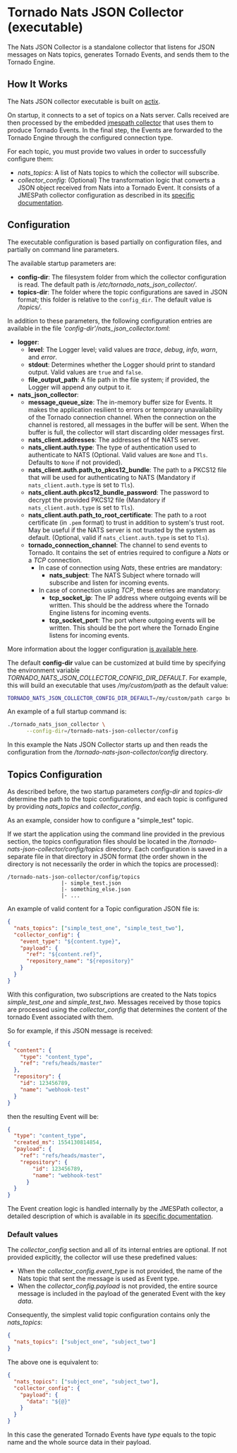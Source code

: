 # Tornado Nats JSON Collector (executable)

The Nats JSON Collector is a standalone collector that listens for JSON messages on Nats topics, 
generates Tornado Events, and sends them to the Tornado Engine.



## How It Works

The Nats JSON collector executable is built on [actix](https://github.com/actix/actix).

On startup, it connects to a set of topics on a Nats server. Calls received
 are then processed by the embedded
[jmespath collector](../../collector/jmespath/README.md)
that uses them to produce Tornado Events. In the final step, the Events are forwarded to the
Tornado Engine through the configured connection type.

For each topic, you must provide two values in order to successfully configure them:
- _nats_topics_:  A list of Nats topics to which the collector will subscribe.
- *collector_config*:  (Optional) The transformation logic that converts a JSON object received from Nats into a Tornado
  Event. It consists of a JMESPath collector configuration as described in its
  [specific documentation](../../collector/jmespath/README.md).



## Configuration

The executable configuration is based partially on configuration files, and partially on command
line parameters.

The available startup parameters are:
- __config-dir__:  The filesystem folder from which the collector configuration is read.
  The default path is _/etc/tornado_nats_json_collector/_.
- __topics-dir__:  The folder where the topic configurations are saved in JSON format;
  this folder is relative to the `config_dir`. The default value is _/topics/_.

In addition to these parameters, the following configuration entries are available in the 
file _'config-dir'/nats_json_collector.toml_:
- __logger__:
    - __level__:  The Logger level; valid values are _trace_, _debug_, _info_, _warn_, and
      _error_.
    - __stdout__:  Determines whether the Logger should print to standard output.
      Valid values are `true` and `false`.
    - __file_output_path__:  A file path in the file system; if provided, the Logger will
      append any output to it.
- **nats_json_collector**:
    - **message_queue_size**:  The in-memory buffer size for Events. It makes the application
      resilient to errors or temporary unavailability of the Tornado connection channel.
      When the connection on the channel is restored, all messages in the buffer will be sent.
      When the buffer is full, the collector will start discarding older messages first.
    - **nats_client.addresses**: The addresses of the  NATS server.
    - **nats_client.auth.type**:  The type of authentication used to authenticate to NATS
    (Optional. Valid values are `None` and `Tls`. Defaults to `None` if not provided).
    - **nats_client.auth.path_to_pkcs12_bundle**:  The path to a PKCS12 file that will be used for authenticating to NATS
    (Mandatory if `nats_client.auth.type` is set to `Tls`).
    - **nats_client.auth.pkcs12_bundle_password**:  The password to decrypt the provided PKCS12 file
    (Mandatory if `nats_client.auth.type` is set to `Tls`).
    - **nats_client.auth.path_to_root_certificate**:  The path to a root certificate (in `.pem` format) to trust in
    addition to system's trust root. May be useful if the NATS server is not trusted by the system as default.
    (Optional, valid if `nats_client.auth.type` is set to `Tls`).
    - **tornado_connection_channel**: The channel to send events to Tornado. It contains the set of entries
    required to configure a *Nats* or a *TCP* connection.
        - In case of connection using *Nats*, these entries are mandatory:
            - **nats_subject**: The NATS Subject where tornado will subscribe and listen for incoming events.
        - In case of connection using *TCP*, these entries are mandatory:
            - **tcp_socket_ip**:  The IP address where outgoing events will be written.
              This should be the address where the Tornado Engine listens for incoming events.
            - **tcp_socket_port**:  The port where outgoing events will be written.
              This should be the port where the Tornado Engine listens for incoming events.

   
More information about the logger configuration
[is available here](../../common/logger/README.md).

The default __config-dir__ value can be customized at build time by specifying
the environment variable *TORNADO_NATS_JSON_COLLECTOR_CONFIG_DIR_DEFAULT*. 
For example, this will build an executable that uses */my/custom/path* 
as the default value:
```bash
TORNADO_NATS_JSON_COLLECTOR_CONFIG_DIR_DEFAULT=/my/custom/path cargo build 
```

An example of a full startup command is:
```bash
./tornado_nats_json_collector \
      --config-dir=/tornado-nats-json-collector/config
```

In this example the Nats JSON Collector starts up and then reads 
the configuration from the _/tornado-nats-json-collector/config_ directory.


## Topics Configuration

As described before, the two startup parameters _config-dir_ and _topics-dir_ determine the path
to the topic configurations, and each topic is configured by providing _nats_topics_ and
_collector_config_.

As an example, consider how to configure a "simple_test" topic.

If we start the application using the command line provided in the previous section, the topics
configuration files should be located in the _/tornado-nats-json-collector/config/topics_
directory. Each configuration is saved in a separate file in that directory in JSON format
(the order shown in the directory is not necessarily the order in which the topics are processed):
```
/tornado-nats-json-collector/config/topics
                 |- simple_test.json
                 |- something_else.json
                 |- ...
```

An example of valid content for a Topic configuration JSON file is:
```json
{
  "nats_topics": ["simple_test_one", "simple_test_two"],
  "collector_config": {
    "event_type": "${content.type}",
    "payload": {
      "ref": "${content.ref}",
      "repository_name": "${repository}"
    }
  }
}
```

With this configuration, two subscriptions are created to the Nats topics *simple_test_one* and *simple_test_two*.
Messages received by those topics are processed using the *collector_config* that determines the content 
of the tornado Event associated with them.

So for example, if this JSON message is received:
```json
{
  "content": {
    "type": "content_type",
    "ref": "refs/heads/master"
  },
  "repository": {
    "id": 123456789,
    "name": "webhook-test"
  }
}
```

then the resulting Event will be:
```json
{
  "type": "content_type",
  "created_ms": 1554130814854,
  "payload": {
    "ref": "refs/heads/master",
    "repository": {
        "id": 123456789,
        "name": "webhook-test"
      }
  }
}
```

The Event creation logic is handled internally by the JMESPath collector, a
detailed description of which is available in its
[specific documentation](../../collector/jmespath/README.md).


### Default values
The *collector_config* section and all of its internal entries are optional. 
If not provided explicitly, the collector will use these predefined values:
- When the *collector_config.event_type* is not provided, the name of the Nats topic that sent the message
is used as Event type.
- When the *collector_config.payload* is not provided, the entire source message is included in the payload of the
generated Event with the key *data*.

Consequently, the simplest valid topic configuration contains only the *nats_topics*:
```json
{
  "nats_topics": ["subject_one", "subject_two"]
}
```

The above one is equivalent to:
```json
{
  "nats_topics": ["subject_one", "subject_two"],
  "collector_config": {
    "payload": {
      "data": "${@}"
    }
  }
}
```

In this case the generated Tornado Events have *type* equals to the topic name 
and the whole source data in their payload.